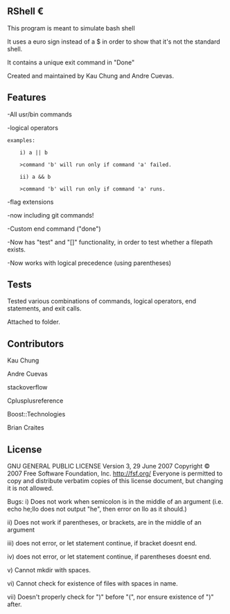 ## RShell €
This program is meant to simulate bash shell

It uses a euro sign instead of a $ in order to show that it's not the standard shell.

It contains a unique exit command in "Done"

Created and maintained by Kau Chung and Andre Cuevas.

## Features
-All usr/bin commands

-logical operators

    examples:
	
        i) a || b
		
		>command 'b' will run only if command 'a' failed.
		
        ii) a && b
        
		>command 'b' will run only if command 'a' runs.
		
-flag extensions

-now including git commands!

-Custom end command ("done")

-Now has "test" and "[]" functionality, in order to test whether a filepath exists.

-Now works with logical precedence (using parentheses)

## Tests
Tested various combinations of commands, logical operators, end statements, and exit calls.

Attached to folder.

## Contributors

Kau Chung

Andre Cuevas

stackoverflow

Cplusplusreference

Boost::Technologies

Brian Craites


## License


GNU GENERAL PUBLIC LICENSE
Version 3, 29 June 2007
Copyright © 2007 Free Software Foundation, Inc. <http://fsf.org/>
Everyone is permitted to copy and distribute verbatim copies of this license document, but changing it is not allowed.

Bugs: 
i) Does not work when semicolon is in the middle of an argument 
    (i.e. echo he;llo does not output "he", then error on llo as it should.)

ii) Does not work if parentheses, or brackets, are in the middle of an argument 

iii) does not error, or let statement continue, if bracket doesnt end.

iv) does not error, or let statement continue, if parentheses doesnt end.

v) Cannot mkdir with spaces.

vi) Cannot check for existence of files with spaces in name.

vii) Doesn't properly check for ")" before "(", nor ensure existence of ")" after.

